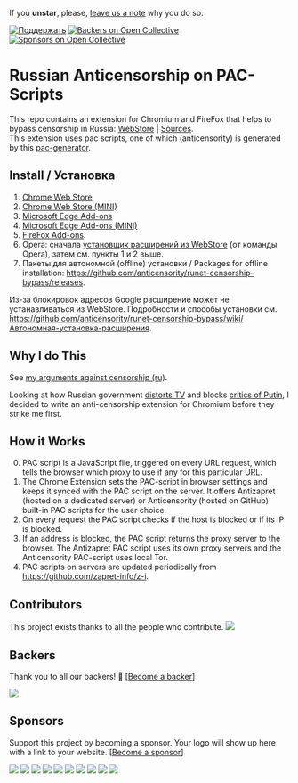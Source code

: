 If you __unstar__, please, [leave us a note](https://github.com/anticensority/runet-censorship-bypass/issues) why you do so. 

[d1]: https://img.shields.io/badge/Поддержать-❤-green.svg
[d2]: https://github.com/anticensority/runet-censorship-bypass/wiki/Поддержать

[![Поддержать][d1]][d2]
[![Backers on Open Collective](https://opencollective.com/anticensority/backers/badge.svg)](#backers)
 [![Sponsors on Open Collective](https://opencollective.com/anticensority/sponsors/badge.svg)](#sponsors) 

# Russian Anticensorship on PAC-Scripts

This repo contains an extension for Chromium and FireFox that helps to bypass censorship in Russia: [WebStore](https://chrome.google.com/webstore/detail/npgcnondjocldhldegnakemclmfkngch)
| [Sources](./extensions/chromium/runet-censorship-bypass).  
This extension uses pac scripts, one of which (anticensority) is generated by this [pac-generator].

[pac-generator]: https://github.com/anticensority/pac-script-generator

## Install / Установка

1. [Chrome Web Store](https://chrome.google.com/webstore/detail/обход-блокировок-рунета/npgcnondjocldhldegnakemclmfkngch)
2. [Chrome Web Store (MINI)](https://chrome.google.com/webstore/detail/обход-блокировок-рунета-м/gnknjnebjldmkpmlhjipalimhjofpgho)
3. [Microsoft Edge Add-ons](https://microsoftedge.microsoft.com/addons/detail/обход-блокировок-рунета/ajgpnodjpffiagcfmifildjpoaeiobfh)
4. [Microsoft Edge Add-ons (MINI)](https://microsoftedge.microsoft.com/addons/detail/обход-блокировок-рунета-м/cjppllmpmkpjfchbaoebeneghcbmlibj)
5. [FireFox Add-ons](https://addons.mozilla.org/ru/firefox/addon/обход-блокировок-рунета/).
6. Opera: сначала [установщик расширений из WebStore](https://addons.opera.com/ru/extensions/details/install-chrome-extensions/) (от команды Opera), затем см. пункты 1 и 2 выше. 
7. Пакеты для автономной (offline) установки / Packages for offline installation: https://github.com/anticensority/runet-censorship-bypass/releases.

Из-за блокировок адресов Google расширение может не устанавливаться из WebStore. Подробности и способы установки см. https://github.com/anticensority/runet-censorship-bypass/wiki/Автономная-установка-расширения.

## Why I do This

See [my arguments against censorship (ru)](https://github.com/anticensority/runet-censorship-bypass/wiki/Почему-мы-это-делаем%3F-Аргументы-против-цензуры).

Looking at how Russian government [distorts TV](https://therussianreader.wordpress.com/2015/11/22/russian-truckers-strike-dagestan/) and blocks [critics of Putin](https://www.reuters.com/article/us-russia-internet-idUSBREA2C21L20140313),
I decided to write an anti-censorship extension for Chromium before they strike me first.

## How it Works

0. PAC script is a JavaScript file, triggered on every URL request, which tells the browser which proxy to use if any for this particular URL.
1. The Chrome Extension sets the PAC-script in browser settings and keeps it synced with the PAC script on the server. It offers Antizapret (hosted on a dedicated server) or Anticensority (hosted on GitHub) built-in PAC scripts for the user choice.
2. On every request the PAC script checks if the host is blocked or if its IP is blocked.
3. If an address is blocked, the PAC script returns the proxy server to the browser. The Antizapret PAC script uses its own proxy servers and the Anticensority PAC-script uses local Tor.
4. PAC scripts on servers are updated periodically from https://github.com/zapret-info/z-i.

## Contributors

This project exists thanks to all the people who contribute.
<a href="https://github.com/anticensority/runet-censorship-bypass/graphs/contributors"><img src="https://opencollective.com/anticensority/contributors.svg?width=890&button=false?force" /></a>


## Backers

Thank you to all our backers! 🙏 [[Become a backer](https://opencollective.com/anticensority#backer)]

<a href="https://opencollective.com/anticensority#backers" target="_blank"><img src="https://opencollective.com/anticensority/backers.svg?width=890"></a>


## Sponsors

Support this project by becoming a sponsor. Your logo will show up here with a link to your website. [[Become a sponsor](https://opencollective.com/anticensority#sponsor)]

<a href="https://opencollective.com/anticensority/sponsor/0/website" target="_blank"><img src="https://opencollective.com/anticensority/sponsor/0/avatar.svg"></a>
<a href="https://opencollective.com/anticensority/sponsor/1/website" target="_blank"><img src="https://opencollective.com/anticensority/sponsor/1/avatar.svg"></a>
<a href="https://opencollective.com/anticensority/sponsor/2/website" target="_blank"><img src="https://opencollective.com/anticensority/sponsor/2/avatar.svg"></a>
<a href="https://opencollective.com/anticensority/sponsor/3/website" target="_blank"><img src="https://opencollective.com/anticensority/sponsor/3/avatar.svg"></a>
<a href="https://opencollective.com/anticensority/sponsor/4/website" target="_blank"><img src="https://opencollective.com/anticensority/sponsor/4/avatar.svg"></a>
<a href="https://opencollective.com/anticensority/sponsor/5/website" target="_blank"><img src="https://opencollective.com/anticensority/sponsor/5/avatar.svg"></a>
<a href="https://opencollective.com/anticensority/sponsor/6/website" target="_blank"><img src="https://opencollective.com/anticensority/sponsor/6/avatar.svg"></a>
<a href="https://opencollective.com/anticensority/sponsor/7/website" target="_blank"><img src="https://opencollective.com/anticensority/sponsor/7/avatar.svg"></a>
<a href="https://opencollective.com/anticensority/sponsor/8/website" target="_blank"><img src="https://opencollective.com/anticensority/sponsor/8/avatar.svg"></a>
<a href="https://opencollective.com/anticensority/sponsor/9/website" target="_blank"><img src="https://opencollective.com/anticensority/sponsor/9/avatar.svg"></a>
